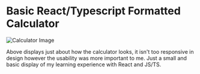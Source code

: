 # Basic React/Typescript Formatted Calculator

![Calculator Image](https://i.imgur.com/2CPnXJo.png)

Above displays just about how the calculator looks, it isn't too responsive in design however the usability was more important to me. Just a small and basic display of my learning experience with React and JS/TS.
